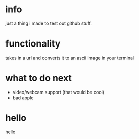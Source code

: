 # info
just a thing i made to test out github stuff.

# functionality
takes in a url and converts it to an ascii image in your terminal

# what to do next
- video/webcam support (that would be cool)
- bad apple

# hello
hello
